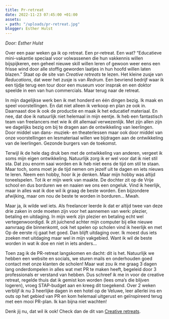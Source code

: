 ```yaml
---
title: Pr-retreat
date: 2022-11-23 07:45:00 +01:00
assets:
- path: "/uploads/pr-retreat.jpg"
blogger: Esther Hulst
---
```


*Door: Esther Hulst*

Over een paar weken ga ik op retreat. Een pr-retreat. Een wat? “Educatieve mini-vakantie speciaal voor volwassenen die hun vakkennis willen bijspijkeren, een geheel nieuwe skill willen leren of gewoon weer eens een frisse wind door alle stoffig geworden laatjes in hun hoofd willen laten blazen.” Staat op de site van *Creative retreats* te lezen. Het kleine zusje van *Reducations*, dat weer het zusje is van *Redrum*.  Een bevriend bedrijf waar ik een tijdje terug een tour door een museum voor insprak en een doktor speelde in een van hun commercials. Maar terug naar de retreat. 

In mijn dagelijkse werk ben ik met honderd en één dingen bezig. Ik maak en speel voorstellingen. En dat niet alleen ik verkoop en plan ze ook in. Daarnaast doe ik ook de productie en maak ik het educatief materiaal. En nee, dat doe ik natuurlijk niet helemaal in mijn eentje. Ik heb een fantastisch team van freelancers met wie ik dit allemaal verwezenlijk. Met zijn allen zijn we dagelijks bezig om bij te dragen aan de ontwikkeling van leerlingen. Door middel van dans- muziek- en theaterlessen maar ook door middel van onze voorstellingen en lesmateriaal willen we bijdragen aan de ontwikkeling van de leerlingen. Gezonde burgers van de toekomst.

Terwijl ik de hele dag druk ben met de ontwikkeling van anderen, vergeet ik soms mijn eigen ontwikkeling. Natuurlijk zorg ik er wel voor dat ik niet stil sta. Dat zou enorm saai worden en ik heb niet eens de tijd om stil te staan. Maar toch, soms moet je de tijd nemen om jezelf uit te dagen en iets nieuws te leren. Neem een hobby, hoor ik je denken. Maar mijn hobby was altijd toneelspelen. Tot ik er mijn werk van maakte. De dochter zit op de Vrije school en dus borduren we en naaien we ons een ongeluk. Vind ik heerlijk, maar in alles wat ik doe wil ik graag de beste worden. Een bijzondere afwijking, maar om nou de beste te worden in borduren… Mwah.

Maar ja, ik wilde wel iets. Als freelancer leerde ik dat er altijd twee van deze drie zaken in orde moeten zijn voor het aannemen van werk: plezier, betaling en uitdaging. In mijn werk zijn plezier en betaling echt wel vertegenwoordigd. Ik zit juichend achter mijn computer bij elke nieuwe aanvraag die binnenkomt, ook het spelen op scholen vind ik heerlijk en met Op de eerste rij gaat het goed. Dan blijft uitdaging over. Ik moest dus iets zoeken met uitdaging maar wel in mijn vakgebied. Want ik wil de beste worden in wat ik doe en niet in iets anders… 

Toen zag ik de PR-retreat langskomen en dacht: dit is het. Natuurlijk we hebben een website en socials, we sturen mails en onderhouden goed contact met onze klanten de scholen! Maar wat zou ik me graag 3 dagen lang onderdompelen in alles wat met PR te maken heeft, begeleid door 3 professionals er verstand van hebben. Dus schreef ik me in voor de creative retreat, regelde thuis dat ik gemist kon worden (lees oma’s die blijven logeren), vroeg STAP-budget aan en kreeg dit toegekend. Over 2 weken verblijf ik nu 3 heerlijke dagen in een hotel op de Veluwe, leer allerlei ins en outs op het gebied van PR en kom helemaal uitgerust en geïnspireerd terug met een mooi PR-plan. Ik kan bijna niet wachten!

Denk jij nu, dat wil ik ook! Check dan de dit van [Creative retreats](https://www.creativeretreats.nl/pr-retreat). 
